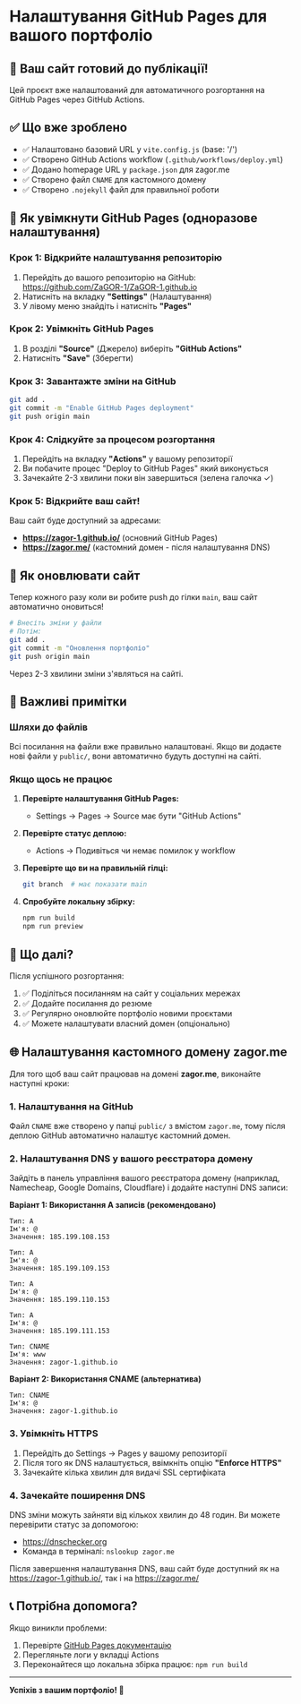 # Налаштування GitHub Pages для вашого портфоліо

## 🎉 Ваш сайт готовий до публікації!

Цей проєкт вже налаштований для автоматичного розгортання на GitHub Pages через GitHub Actions.

## ✅ Що вже зроблено

- ✅ Налаштовано базовий URL у `vite.config.js` (base: '/')
- ✅ Створено GitHub Actions workflow (`.github/workflows/deploy.yml`)
- ✅ Додано homepage URL у `package.json` для zagor.me
- ✅ Створено файл `CNAME` для кастомного домену
- ✅ Створено `.nojekyll` файл для правильної роботи

## 🚀 Як увімкнути GitHub Pages (одноразове налаштування)

### Крок 1: Відкрийте налаштування репозиторію

1. Перейдіть до вашого репозиторію на GitHub: https://github.com/ZaGOR-1/ZaGOR-1.github.io
2. Натисніть на вкладку **"Settings"** (Налаштування)
3. У лівому меню знайдіть і натисніть **"Pages"**

### Крок 2: Увімкніть GitHub Pages

1. В розділі **"Source"** (Джерело) виберіть **"GitHub Actions"**
2. Натисніть **"Save"** (Зберегти)

### Крок 3: Завантажте зміни на GitHub

```bash
git add .
git commit -m "Enable GitHub Pages deployment"
git push origin main
```

### Крок 4: Слідкуйте за процесом розгортання

1. Перейдіть на вкладку **"Actions"** у вашому репозиторії
2. Ви побачите процес "Deploy to GitHub Pages" який виконується
3. Зачекайте 2-3 хвилини поки він завершиться (зелена галочка ✓)

### Крок 5: Відкрийте ваш сайт!

Ваш сайт буде доступний за адресами:
- **https://zagor-1.github.io/** (основний GitHub Pages)
- **https://zagor.me/** (кастомний домен - після налаштування DNS)

## 🔄 Як оновлювати сайт

Тепер кожного разу коли ви робите push до гілки `main`, ваш сайт автоматично оновиться!

```bash
# Внесіть зміни у файли
# Потім:
git add .
git commit -m "Оновлення портфоліо"
git push origin main
```

Через 2-3 хвилини зміни з'являться на сайті.

## 📝 Важливі примітки

### Шляхи до файлів

Всі посилання на файли вже правильно налаштовані. Якщо ви додаєте нові файли у `public/`, вони автоматично будуть доступні на сайті.

### Якщо щось не працює

1. **Перевірте налаштування GitHub Pages:**
   - Settings → Pages → Source має бути "GitHub Actions"

2. **Перевірте статус деплою:**
   - Actions → Подивіться чи немає помилок у workflow

3. **Перевірте що ви на правильній гілці:**
   ```bash
   git branch  # має показати main
   ```

4. **Спробуйте локальну збірку:**
   ```bash
   npm run build
   npm run preview
   ```

## 🎨 Що далі?

Після успішного розгортання:

1. ✅ Поділіться посиланням на сайт у соціальних мережах
2. ✅ Додайте посилання до резюме
3. ✅ Регулярно оновлюйте портфоліо новими проєктами
4. ✅ Можете налаштувати власний домен (опціонально)

## 🌐 Налаштування кастомного домену zagor.me

Для того щоб ваш сайт працював на домені **zagor.me**, виконайте наступні кроки:

### 1. Налаштування на GitHub

Файл `CNAME` вже створено у папці `public/` з вмістом `zagor.me`, тому після деплою GitHub автоматично налаштує кастомний домен.

### 2. Налаштування DNS у вашого реєстратора домену

Зайдіть в панель управління вашого реєстратора домену (наприклад, Namecheap, Google Domains, Cloudflare) і додайте наступні DNS записи:

**Варіант 1: Використання A записів (рекомендовано)**
```
Тип: A
Ім'я: @
Значення: 185.199.108.153

Тип: A
Ім'я: @
Значення: 185.199.109.153

Тип: A
Ім'я: @
Значення: 185.199.110.153

Тип: A
Ім'я: @
Значення: 185.199.111.153

Тип: CNAME
Ім'я: www
Значення: zagor-1.github.io
```

**Варіант 2: Використання CNAME (альтернатива)**
```
Тип: CNAME
Ім'я: @
Значення: zagor-1.github.io
```

### 3. Увімкніть HTTPS

1. Перейдіть до Settings → Pages у вашому репозиторії
2. Після того як DNS налаштується, ввімкніть опцію **"Enforce HTTPS"**
3. Зачекайте кілька хвилин для видачі SSL сертифіката

### 4. Зачекайте поширення DNS

DNS зміни можуть зайняти від кількох хвилин до 48 годин. Ви можете перевірити статус за допомогою:
- https://dnschecker.org
- Команда в терміналі: `nslookup zagor.me`

Після завершення налаштування DNS, ваш сайт буде доступний як на https://zagor-1.github.io/, так і на https://zagor.me/

## 📞 Потрібна допомога?

Якщо виникли проблеми:
1. Перевірте [GitHub Pages документацію](https://docs.github.com/en/pages)
2. Перегляньте логи у вкладці Actions
3. Переконайтеся що локальна збірка працює: `npm run build`

---

**Успіхів з вашим портфоліо! 🚀**
